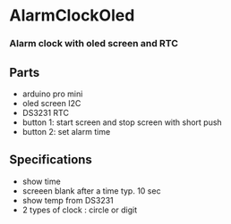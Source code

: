 # AlarmClockOled
### Alarm clock with oled screen and RTC

## Parts
- arduino pro mini
- oled screen I2C
- DS3231 RTC 
- button 1: start screen and stop screen with short push
- button 2: set alarm time


## Specifications

- show time
- screeen blank after a time  typ. 10 sec
- show temp from DS3231
- 2 types of clock : circle or digit
